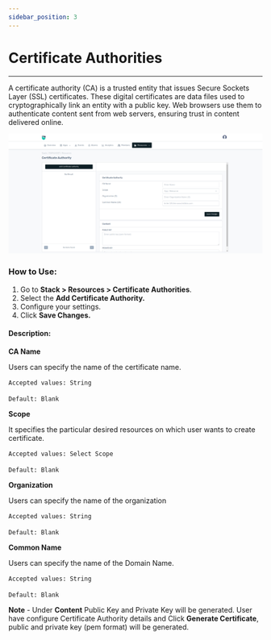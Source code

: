 ```yaml
---
sidebar_position: 3
---
```


# Certificate Authorities

---

A certificate authority (CA) is a trusted entity that issues Secure Sockets Layer (SSL) certificates. These digital certificates are data files used to cryptographically link an entity with a public key. Web browsers use them to authenticate content sent from web servers, ensuring trust in content delivered online.

![certificate_auth](/img/platform/v8/docs/certificate_auth.png)

### How to Use:

1. Go to **Stack > Resources  > Certificate Authorities**.
2. Select the **Add Certificate Authority.**
3. Configure your settings. 
4. Click **Save Changes.**

#### Description:

**CA Name**

Users can specify the name of the certificate name.

    Accepted values: String

    Default: Blank 

**Scope**

It specifies the particular desired resources on which user wants to create certificate. 

    Accepted values: Select Scope

    Default: Blank 

**Organization**

Users can specify the name of the organization 

    Accepted values: String

    Default: Blank 

**Common Name**

Users can specify the name of the Domain Name. 

    Accepted values: String

    Default: Blank 

**Note** - Under **Content** Public Key and Private Key will be generated. User have configure Certificate Authority details and Click **Generate Certificate**, public and private key (pem format) will be generated.